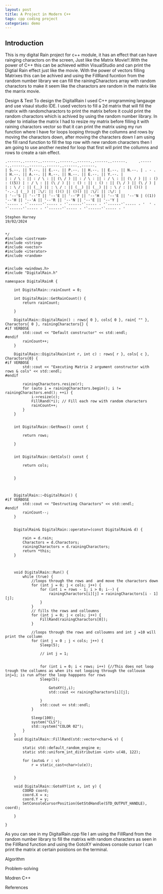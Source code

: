 ```yaml
---
layout: post
title: A Project in Modern C++
tags: cpp coding project
categories: demo
---
```


## Introduction

This is my digital Rain project for c++ module, it has an effect that can have rainging charactors on the screen,
Just like the Matrix Movie!!.With the power of C++ this can be achieved within VisualStudio and can print the Digtial Rain effect just like the movie. With the power of vectors filling Matrixes this can be achived and using the FillRand fucntion from the random number library we can fill the rainingCharactors array with random charactors to make it seem like the charactors are random in the matrix like the marrix movie.       

Design & Test
To design the DigitalRain I used C++ programming langauge and use visaul studio IDE.
I used vectors to fill a 2d matrix that will fill the matrix with randomcharactors to print the matrix before it could print the random charactors which is achived by using the random number library. In order to intialise the matrix I had to resize my matrix before filling it with raining charactors vector so that it can print the matrix using my run function where I have for loops looping through the collumns and rows by moving the charactors down, after moving the characters down I am using the fill rand function to fill the top row with new random characters then I am going to use another nested for loop that first will print the collumns and rows to create a rain effect.

````/*
.------..------..------..------..------..------..------.     .------..------..------..------..------..------.
| S.--. || T.--. || E.--. || P.--. || H.--. || E.--. || N.--. | . - . | H.--. || A.--. || R.--. || N.--. || E.--. || Y.--. |
| : / \ : || : / \ : || (\ / ) || : / \ : || : / \ : || (\ / ) || : () : ((5)) | : / \ : || (\ / ) || : () : || : () : || (\ / ) || (\ / ) |
| : \ / : || (__) || : \ / : || (__) || (__) || : \ / : || ()() | '-.-.| (__) || :\/: || ()() || ()() || :\/: || :\/: |
| '--'S || '--'T || '--'E || '--'P || '--'H || '--'E || '--'N | ((1)) '--'H || '--'A || '--'R || '--'N || '--'E || '--'Y |
`----- - '`------'`----- - '`------'`----- - '`------'`----- - '  ' - '`------'`----- - '`------'`----- - '`------'`----- - '

Stephen Harney
19/02/2024


*/ 
#include <iostream>
#include <string>
#include <vector>
#include <iterator> 
#include <random>


#include <windows.h>
#include "DigitalRain.h"

namespace DigitalRainR {

	int DigitalRain::rainCount = 0;

	int DigitalRain::GetRainCount() {
		return rainCount;

	}

	DigitalRain::DigitalRain() : rows{ 0 }, cols{ 0 }, rain{ "" }, Charactors{ 0 }, rainingCharactors{} {
#if VERBOSE
		std::cout << "Default constructor" << std::endl;
#endif
		rainCount++;
	}

	DigitalRain::DigitalRain(int r, int c) : rows{ r }, cols{ c }, Charactors{0} {
#if VERBOSE 
		std::cout << "Executing Matrix 2 argument constructor with rows & cols" << std::endl;
#endif 

		rainingCharactors.resize(r);
		for (auto i = rainingCharactors.begin(); i != rainingCharactors.end(); ++i) {
			i->resize(c);
			FillRand(*i); // Fill each row with random characters
			rainCount++;
		}
	}


	int DigitalRain::GetRows() const {

		return rows;

	}


	int DigitalRain::GetCols() const {

		return cols;


	}



	DigitalRain::~DigitalRain() {
#if VERBOSE
		std::cout << "Destructing Charactors" << std::endl;
#endif
		rainCount--;
	}


	DigitalRain& DigitalRain::operator=(const DigitalRain& d) {
	
		rain = d.rain;
		Charactors = d.Charactors;
		rainingCharactors = d.rainingCharactors;
		return *this;
	}


	
	void DigitalRain::Run() {
		while (true) {
			//loops through the rows and  and move the charactors down
			for (int j = 0; j < cols; j++) {
				for (int i = rows - 1; i > 0; i--) {
					rainingCharactors[i][j] = rainingCharactors[i - 1][j];
				}
			}
			// fills the rows and colloumns
			for (int j = 0; j < cols; j++) {
				FillRand(rainingCharactors[0]);
			}

			//loops through the rows and colloumns and int j =10 will print the collumn
			for (int j = 0 ; j < cols; j++) {
				Sleep(5);
		
				// int j = 1;
				
			
				for (int i = 0; i < rows; i++) {//This does not loop trough the collumns as when its not looping through the collousm inj=1; is run after the loop happpens for rows 
				Sleep(5);
			
					GotoXY(j,i);
					std::cout << rainingCharactors[i][j];
					
				}
				std::cout << std::endl;
			}

			Sleep(100); 
			system("CLS"); 
			std::system("COLOR 02"); 
		}
	}
	void DigitalRain::FillRand(std::vector<char>& v) {

		static std::default_random_engine e;
		static std::uniform_int_distribution <int> u(48, 122);

		for (auto& r : v)
			r = static_cast<char>(u(e));


	}

	void DigitalRain::GotoXY(int x, int y) {
		COORD coord;
		coord.X = x;
		coord.Y = y;
		SetConsoleCursorPosition(GetStdHandle(STD_OUTPUT_HANDLE), coord);
		
	}

}

`````
As you can see in my DigitalRain.cpp file I am using the FillRand from the random number library to fill the matrixs with random characters as seen in the FillRand function and using the GotoXY windows console cursor I can print the matrix at certain poistions on the terminal.

             
Algorithm 



Problem-solving

Modren C++

References



